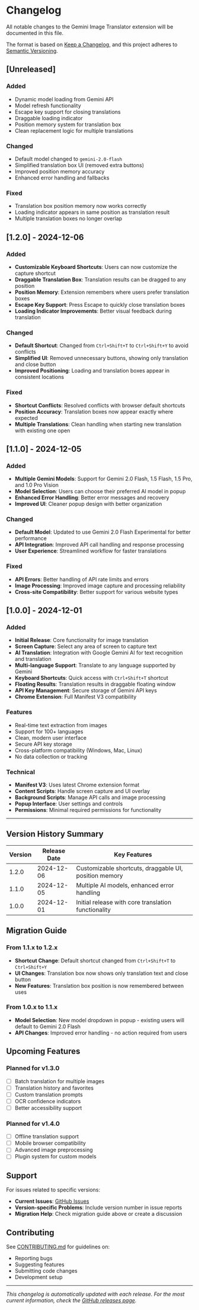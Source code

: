 # Changelog

All notable changes to the Gemini Image Translator extension will be documented in this file.

The format is based on [Keep a Changelog](https://keepachangelog.com/en/1.0.0/),
and this project adheres to [Semantic Versioning](https://semver.org/spec/v2.0.0.html).

## [Unreleased]

### Added
- Dynamic model loading from Gemini API
- Model refresh functionality
- Escape key support for closing translations
- Draggable loading indicator
- Position memory system for translation box
- Clean replacement logic for multiple translations

### Changed
- Default model changed to `gemini-2.0-flash`
- Simplified translation box UI (removed extra buttons)
- Improved position memory accuracy
- Enhanced error handling and fallbacks

### Fixed
- Translation box position memory now works correctly
- Loading indicator appears in same position as translation result
- Multiple translation boxes no longer overlap

## [1.2.0] - 2024-12-06

### Added
- **Customizable Keyboard Shortcuts**: Users can now customize the capture shortcut
- **Draggable Translation Box**: Translation results can be dragged to any position
- **Position Memory**: Extension remembers where users prefer translation boxes
- **Escape Key Support**: Press Escape to quickly close translation boxes
- **Loading Indicator Improvements**: Better visual feedback during translation

### Changed
- **Default Shortcut**: Changed from `Ctrl+Shift+T` to `Ctrl+Shift+Y` to avoid conflicts
- **Simplified UI**: Removed unnecessary buttons, showing only translation and close button
- **Improved Positioning**: Loading and translation boxes appear in consistent locations

### Fixed
- **Shortcut Conflicts**: Resolved conflicts with browser default shortcuts
- **Position Accuracy**: Translation boxes now appear exactly where expected
- **Multiple Translations**: Clean handling when starting new translation with existing one open

## [1.1.0] - 2024-12-05

### Added
- **Multiple Gemini Models**: Support for Gemini 2.0 Flash, 1.5 Flash, 1.5 Pro, and 1.0 Pro Vision
- **Model Selection**: Users can choose their preferred AI model in popup
- **Enhanced Error Handling**: Better error messages and recovery
- **Improved UI**: Cleaner popup design with better organization

### Changed
- **Default Model**: Updated to use Gemini 2.0 Flash Experimental for better performance
- **API Integration**: Improved API call handling and response processing
- **User Experience**: Streamlined workflow for faster translations

### Fixed
- **API Errors**: Better handling of API rate limits and errors
- **Image Processing**: Improved image capture and processing reliability
- **Cross-site Compatibility**: Better support for various website types

## [1.0.0] - 2024-12-01

### Added
- **Initial Release**: Core functionality for image translation
- **Screen Capture**: Select any area of screen to capture text
- **AI Translation**: Integration with Google Gemini AI for text recognition and translation
- **Multi-language Support**: Translate to any language supported by Gemini
- **Keyboard Shortcuts**: Quick access with `Ctrl+Shift+T` shortcut
- **Floating Results**: Translation results in draggable floating window
- **API Key Management**: Secure storage of Gemini API keys
- **Chrome Extension**: Full Manifest V3 compatibility

### Features
- Real-time text extraction from images
- Support for 100+ languages
- Clean, modern user interface
- Secure API key storage
- Cross-platform compatibility (Windows, Mac, Linux)
- No data collection or tracking

### Technical
- **Manifest V3**: Uses latest Chrome extension format
- **Content Scripts**: Handle screen capture and UI overlay
- **Background Scripts**: Manage API calls and image processing
- **Popup Interface**: User settings and controls
- **Permissions**: Minimal required permissions for functionality

---

## Version History Summary

| Version | Release Date | Key Features |
|---------|--------------|--------------|
| 1.2.0 | 2024-12-06 | Customizable shortcuts, draggable UI, position memory |
| 1.1.0 | 2024-12-05 | Multiple AI models, enhanced error handling |
| 1.0.0 | 2024-12-01 | Initial release with core translation functionality |

## Migration Guide

### From 1.1.x to 1.2.x
- **Shortcut Change**: Default shortcut changed from `Ctrl+Shift+T` to `Ctrl+Shift+Y`
- **UI Changes**: Translation box now shows only translation text and close button
- **New Features**: Translation box position is now remembered between uses

### From 1.0.x to 1.1.x
- **Model Selection**: New model dropdown in popup - existing users will default to Gemini 2.0 Flash
- **API Changes**: Improved error handling - no action required from users

## Upcoming Features

### Planned for v1.3.0
- [ ] Batch translation for multiple images
- [ ] Translation history and favorites
- [ ] Custom translation prompts
- [ ] OCR confidence indicators
- [ ] Better accessibility support

### Planned for v1.4.0
- [ ] Offline translation support
- [ ] Mobile browser compatibility
- [ ] Advanced image preprocessing
- [ ] Plugin system for custom models

## Support

For issues related to specific versions:
- **Current Issues**: [GitHub Issues](https://github.com/yourusername/gemini-image-translator/issues)
- **Version-specific Problems**: Include version number in issue reports
- **Migration Help**: Check migration guide above or create a discussion

## Contributing

See [CONTRIBUTING.md](CONTRIBUTING.md) for guidelines on:
- Reporting bugs
- Suggesting features
- Submitting code changes
- Development setup

---

*This changelog is automatically updated with each release. For the most current information, check the [GitHub releases page](https://github.com/yourusername/gemini-image-translator/releases).*